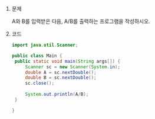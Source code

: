 1. 문제

   A와 B를 입력받은 다음, A/B를 출력하는 프로그램을 작성하시오.

2. 코드

   ```java
   import java.util.Scanner;
   
   public class Main {
   	public static void main(String args[]) {
   		Scanner sc = new Scanner(System.in);
   		double A = sc.nextDouble();
   		double B = sc.nextDouble();
   		sc.close();
   		
   		System.out.println(A/B);
   	}
   
   }
   ```

   